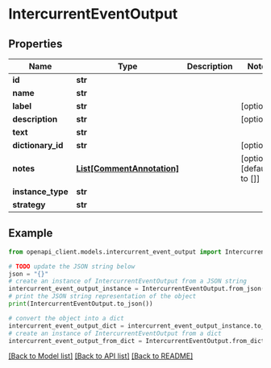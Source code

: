 # IntercurrentEventOutput


## Properties

Name | Type | Description | Notes
------------ | ------------- | ------------- | -------------
**id** | **str** |  | 
**name** | **str** |  | 
**label** | **str** |  | [optional] 
**description** | **str** |  | [optional] 
**text** | **str** |  | 
**dictionary_id** | **str** |  | [optional] 
**notes** | [**List[CommentAnnotation]**](CommentAnnotation.md) |  | [optional] [default to []]
**instance_type** | **str** |  | 
**strategy** | **str** |  | 

## Example

```python
from openapi_client.models.intercurrent_event_output import IntercurrentEventOutput

# TODO update the JSON string below
json = "{}"
# create an instance of IntercurrentEventOutput from a JSON string
intercurrent_event_output_instance = IntercurrentEventOutput.from_json(json)
# print the JSON string representation of the object
print(IntercurrentEventOutput.to_json())

# convert the object into a dict
intercurrent_event_output_dict = intercurrent_event_output_instance.to_dict()
# create an instance of IntercurrentEventOutput from a dict
intercurrent_event_output_from_dict = IntercurrentEventOutput.from_dict(intercurrent_event_output_dict)
```
[[Back to Model list]](../README.md#documentation-for-models) [[Back to API list]](../README.md#documentation-for-api-endpoints) [[Back to README]](../README.md)


